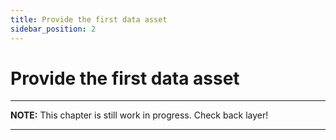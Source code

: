 ```yaml
---
title: Provide the first data asset
sidebar_position: 2
---
```


# Provide the first data asset

---
**NOTE:**
This chapter is still work in progress. Check back layer!

---